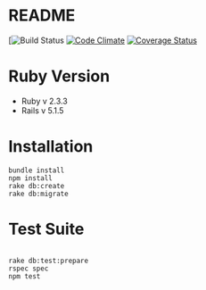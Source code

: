 # README
[![Build Status](https://codeship.com/projects/c8882dc0-fe33-0135-2759-12381a098dca/status?branch=master) [![Code Climate](https://codeclimate.com/github/tj28601/Aptsite/badges/gpa.svg)](https://codeclimate.com/github/tj28601/Aptsite)
[![Coverage Status](https://coveralls.io/repos/github/tj28601/Aptsite/badge.png?branch=master)](https://coveralls.io/github/tj28601/Aptsite?branch=master)

# Ruby Version
* Ruby v 2.3.3
* Rails v 5.1.5

# Installation
```
bundle install
npm install
rake db:create
rake db:migrate
```
# Test Suite
```

rake db:test:prepare
rspec spec
npm test
```
<!-- # App Overview
* In order to create a favorites list, create an account & log in.
* U
This README would normally document whatever steps are necessary to get the
application up and running.

Things you may want to cover:

* Ruby version

* System dependencies

* Configuration

* Database creation

* Database initialization

* How to run the test suite

* Services (job queues, cache servers, search engines, etc.)

* Deployment instructions

* ... -->
